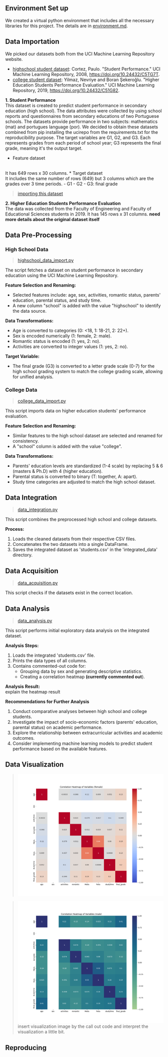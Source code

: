 ## Environment Set up
We created a virtual python environment that includes all the necessary libraries for this project. The details are in [environment.md](../setup/environment.md). 

## Data Importation 
We picked our datasets both from the UCI Machine Learning Repository website.
- [highschool student dataset](https://archive.ics.uci.edu/dataset/320/student+performance): Cortez, Paulo. "Student Performance." UCI Machine Learning Repository, 2008, https://doi.org/10.24432/C5TG7T.
- [college student dataset](https://archive.ics.uci.edu/dataset/856/higher+education+students+performance+evaluation): Yilmaz, Nevriye and Boran Şekeroğlu. "Higher Education Students Performance Evaluation." UCI Machine Learning Repository, 2019, https://doi.org/10.24432/C51G82.

**1. Student Performance** 
<br>
This dataset is created to predict student performance in secondary education (high school). The data attributes were collected by using school reports and questionnaires from secondary educations of two Portuguese schools. The datasets provide performance in two subjects: mathematics (mat) and portugues language (por). We decided to obtain these datasets combined from pip installing the ucirepo from the requirements.txt for the reproducibility purpose. The target variables are G1, G2, and G3. Each represents grades from each period of school year; G3 represents the final grade, meaning it's the output target. 

* Feature dataset 
<br>
It has 649 rows x 30 columns. 
* Target dataset
<br>
It includes the same number of rows (649) but 3 columns which are the grades over 3 time periods. 
    - G1 
    - G2
    - G3: final grade 

>[importing this dataset](../scripts/highschool_data_import.py)

**2. Higher Education Students Performance Evaluation**
<br>
The data was collected from the Faculty of Engineering and Faculty of Educational Sciences students in 2019. 
It has 145 rows x 31 columns.
**need more details about the original dataset itself**

## Data Pre-Processing 
### High School Data 
>[highschool_data_import.py](../scripts/highschool_data_import.py)

The script fetches a dataset on student performance in secondary education using the UCI Machine Learning Repository.

**Feature Selection and Renaming:**
- Selected features include: age, sex, activities, romantic status, parents' education, parental status, and study time.
- A new column "school" is added with the value "highschool" to identify the data source.

**Data Transformations:**
- Age is converted to categories (0: <18, 1: 18-21, 2: 22+).
- Sex is encoded numerically (1: female, 2: male).
- Romantic status is encoded (1: yes, 2: no).
- Activities are converted to integer values (1: yes, 2: no).

**Target Variable:**
- The final grade (G3) is converted to a letter grade scale (0-7) for the high school grading system to match the college grading scale, allowing for unified analysis.

### College Data 
>[college_data_import.py](../scripts/college_data_import.py)

This script imports data on higher education students' performance evaluation.

**Feature Selection and Renaming:**
- Similar features to the high school dataset are selected and renamed for consistency.
- A "school" column is added with the value "college".

**Data Transformations:**
- Parents' education levels are standardized (1-4 scale) by replacing 5 & 6 (masters & Ph.D) with 4 (higher education).
- Parental status is converted to binary (T: together, A: apart).
- Study time categories are adjusted to match the high school dataset.

## Data Integration
>[data_integration.py](../scripts/data_integration.py)

This script combines the preprocessed high school and college datasets.

**Process:**
1. Loads the cleaned datasets from their respective CSV files.
2. Concatenates the two datasets into a single DataFrame.
3. Saves the integrated dataset as 'students.csv' in the 'integrated_data' directory.

## Data Acquisition
>[data_acquisition.py](../scripts/data_acquisition.py)

This script checks if the datasets exist in the correct location. 

## Data Analysis 
>[data_analysis.py](../scripts/data_analysis.py)

This script performs initial exploratory data analysis on the integrated dataset.

**Analysis Steps:**
1. Loads the integrated 'students.csv' file.
2. Prints the data types of all columns.
3. Contains commented-out code for:
   - Grouping data by sex and generating descriptive statistics.
   - Creating a correlation heatmap **(currently commented out**).

**Analysis Result:** 
<br>
explain the heatmap result 

**Recommendations for Further Analysis**
1. Conduct comparative analyses between high school and college students.
2. Investigate the impact of socio-economic factors (parents' education, parental status) on academic performance.
3. Explore the relationship between extracurricular activities and academic outcomes.
4. Consider implementing machine learning models to predict student performance based on the available features.

## Data Visualization
>![correlation_heatmap_female](figures/heatmap_female.png)

>![correlation_heatmap_male](figures/heatmap_male.png)
insert visualization image by the call out code and interpret the visualization a little bit. 

## Reproducing 

